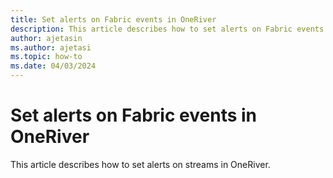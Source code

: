 ```yaml
---
title: Set alerts on Fabric events in OneRiver
description: This article describes how to set alerts on Fabric events in OneRiver.
author: ajetasin
ms.author: ajetasi
ms.topic: how-to
ms.date: 04/03/2024
---
```


# Set alerts on Fabric events in OneRiver
This article describes how to set alerts on streams in OneRiver.
